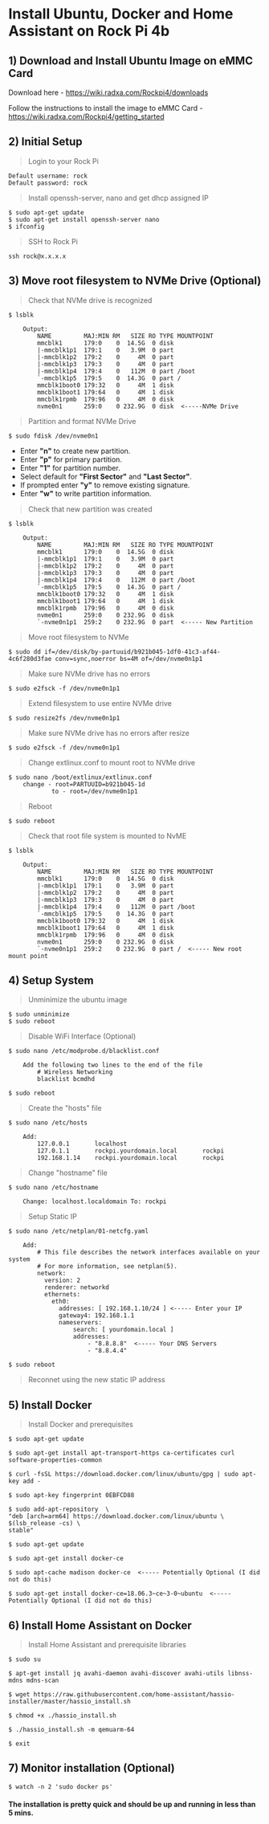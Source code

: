 <h1> Install Ubuntu, Docker and Home Assistant on Rock Pi 4b </h1>

<h2>1) Download and Install Ubuntu Image on eMMC Card </h2>

Download here - https://wiki.radxa.com/Rockpi4/downloads

Follow the instructions to install the image to eMMC Card - https://wiki.radxa.com/Rockpi4/getting_started

<h2>2) Initial Setup</h2>

>Login to your Rock Pi
	
	Default username: rock
	Default password: rock

>Install openssh-server, nano and get dhcp assigned IP

	$ sudo apt-get update
	$ sudo apt-get install openssh-server nano
	$ ifconfig

>SSH to Rock Pi

	ssh rock@x.x.x.x

<h2>3) Move root filesystem to NVMe Drive (Optional)</h2>

>Check that NVMe drive is recognized

	$ lsblk

		Output:
			NAME         MAJ:MIN RM   SIZE RO TYPE MOUNTPOINT
			mmcblk1      179:0    0  14.5G  0 disk
			|-mmcblk1p1  179:1    0   3.9M  0 part
			|-mmcblk1p2  179:2    0     4M  0 part
			|-mmcblk1p3  179:3    0     4M  0 part
			|-mmcblk1p4  179:4    0   112M  0 part /boot
			`-mmcblk1p5  179:5    0  14.3G  0 part /
			mmcblk1boot0 179:32   0     4M  1 disk
			mmcblk1boot1 179:64   0     4M  1 disk
			mmcblk1rpmb  179:96   0     4M  0 disk
			nvme0n1      259:0    0 232.9G  0 disk  <-----NVMe Drive

>Partition and format NVMe Drive

	$ sudo fdisk /dev/nvme0n1

- Enter **"n"** to create new partition.<br>
- Enter **"p"** for primary partition.<br>
- Enter **"1"** for partition number.<br>
- Select default for **"First Sector"** and **"Last Sector"**.<br>
- If prompted enter **"y"** to remove existing signature.<br>
- Enter **"w"** to write partition information.

>Check that new partition was created

	$ lsblk

		Output:
			NAME         MAJ:MIN RM   SIZE RO TYPE MOUNTPOINT
			mmcblk1      179:0    0  14.5G  0 disk
			|-mmcblk1p1  179:1    0   3.9M  0 part
			|-mmcblk1p2  179:2    0     4M  0 part
			|-mmcblk1p3  179:3    0     4M  0 part
			|-mmcblk1p4  179:4    0   112M  0 part /boot
			`-mmcblk1p5  179:5    0  14.3G  0 part /
			mmcblk1boot0 179:32   0     4M  1 disk
			mmcblk1boot1 179:64   0     4M  1 disk
			mmcblk1rpmb  179:96   0     4M  0 disk
			nvme0n1      259:0    0 232.9G  0 disk
			`-nvme0n1p1  259:2    0 232.9G  0 part  <----- New Partition

>Move root filesystem to NVMe

    $ sudo dd if=/dev/disk/by-partuuid/b921b045-1df0-41c3-af44-4c6f280d3fae conv=sync,noerror bs=4M of=/dev/nvme0n1p1

>Make sure NVMe drive has no errors

    $ sudo e2fsck -f /dev/nvme0n1p1

>Extend filesystem to use entire NVMe drive

    $ sudo resize2fs /dev/nvme0n1p1

>Make sure NVMe drive has no errors after resize

    $ sudo e2fsck -f /dev/nvme0n1p1

>Change extlinux.conf to mount root to NVMe drive

    $ sudo nano /boot/extlinux/extlinux.conf
		change - root=PARTUUID=b921b045-1d
	    	    to - root=/dev/nvme0n1p1

>Reboot

	$ sudo reboot

>Check that root file system is mounted to NvME

	$ lsblk

		Output:
			NAME         MAJ:MIN RM   SIZE RO TYPE MOUNTPOINT
			mmcblk1      179:0    0  14.5G  0 disk
			|-mmcblk1p1  179:1    0   3.9M  0 part
			|-mmcblk1p2  179:2    0     4M  0 part
			|-mmcblk1p3  179:3    0     4M  0 part
			|-mmcblk1p4  179:4    0   112M  0 part /boot
			`-mmcblk1p5  179:5    0  14.3G  0 part 
			mmcblk1boot0 179:32   0     4M  1 disk
			mmcblk1boot1 179:64   0     4M  1 disk
			mmcblk1rpmb  179:96   0     4M  0 disk
			nvme0n1      259:0    0 232.9G  0 disk
			`-nvme0n1p1  259:2    0 232.9G  0 part /  <----- New root mount point

<h2>4) Setup System</h2>

>Unminimize the ubuntu image

	$ sudo unminimize
	$ sudo reboot

>Disable WiFi Interface (Optional)

    $ sudo nano /etc/modprobe.d/blacklist.conf

		Add the following two lines to the end of the file
            # Wireless Networking
            blacklist bcmdhd

	$ sudo reboot

>Create the "hosts" file

	$ sudo nano /etc/hosts

		Add:
			127.0.0.1       localhost
			127.0.1.1       rockpi.yourdomain.local       rockpi
			192.168.1.14    rockpi.yourdomain.local       rockpi

>Change "hostname" file

	$ sudo nano /etc/hostname

		Change: localhost.localdomain To: rockpi

>Setup Static IP

	$ sudo nano /etc/netplan/01-netcfg.yaml

		Add:
			# This file describes the network interfaces available on your system
			# For more information, see netplan(5).
			network:
			  version: 2
			  renderer: networkd
			  ethernets:
			    eth0:
			      addresses: [ 192.168.1.10/24 ] <----- Enter your IP
			      gateway4: 192.168.1.1
			      nameservers:
			          search: [ yourdomain.local ]
			          addresses:
			              - "8.8.8.8"  <----- Your DNS Servers
			              - "8.8.4.4"

	$ sudo reboot

>Reconnet using the new static IP address

<h2>5) Install Docker</h2>

>Install Docker and prerequisites

	$ sudo apt-get update
	
	$ sudo apt-get install apt-transport-https ca-certificates curl software-properties-common
	
	$ curl -fsSL https://download.docker.com/linux/ubuntu/gpg | sudo apt-key add -
	
	$ sudo apt-key fingerprint 0EBFCD88
	
	$ sudo add-apt-repository  \
	"deb [arch=arm64] https://download.docker.com/linux/ubuntu \
	$(lsb_release -cs) \
	stable"
	
	$ sudo apt-get update
	
	$ sudo apt-get install docker-ce
	
	$ sudo apt-cache madison docker-ce  <----- Potentially Optional (I did not do this)
	
	$ sudo apt-get install docker-ce=18.06.3~ce~3-0~ubuntu  <----- Potentially Optional (I did not do this)

<h2>6) Install Home Assistant on Docker</h2>

>Install Home Assistant and prerequisite libraries

	$ sudo su

	$ apt-get install jq avahi-daemon avahi-discover avahi-utils libnss-mdns mdns-scan

	$ wget https://raw.githubusercontent.com/home-assistant/hassio-installer/master/hassio_install.sh

	$ chmod +x ./hassio_install.sh

	$ ./hassio_install.sh -m qemuarm-64

	$ exit

<h2>7) Monitor installation (Optional)</h2>

	$ watch -n 2 'sudo docker ps'

<h4>The installation is pretty quick and should be up and running in less than 5 mins.</h4>
